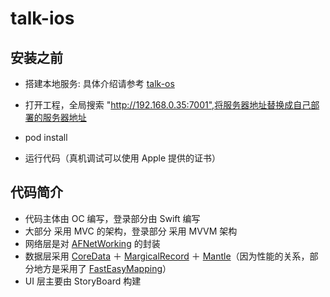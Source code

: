 # talk-ios

## 安装之前

* 搭建本地服务:
具体介绍请参考 [talk-os](https://github.com/jianliaoim/talk-os)

* 打开工程，全局搜索 "http://192.168.0.35:7001",将服务器地址替换成自己部署的服务器地址
* pod install
* 运行代码（真机调试可以使用 Apple 提供的证书）


## 代码简介

* 代码主体由 OC 编写，登录部分由 Swift 编写
* 大部分 采用 MVC 的架构，登录部分 采用 MVVM 架构
* 网络层是对 [AFNetWorking](https://github.com/AFNetworking/AFNetworking) 的封装
* 数据层采用 [CoreData](https://developer.apple.com/library/watchos/documentation/Cocoa/Conceptual/CoreData/index.html) ＋ [MargicalRecord](https://github.com/magicalpanda/MagicalRecord) ＋ [Mantle](https://github.com/Mantle/Mantle)（因为性能的关系，部分地方是采用了 [FastEasyMapping](https://github.com/Yalantis/FastEasyMapping)）
* UI 层主要由 StoryBoard 构建


